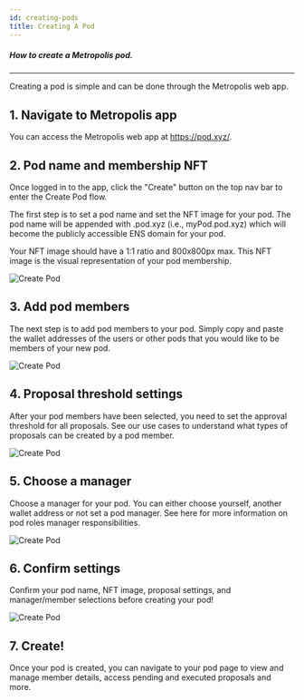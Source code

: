 ```yaml
---
id: creating-pods
title: Creating A Pod
---
```


##### How to create a Metropolis pod.
---


Creating a pod is simple and can be done through the Metropolis web app.

## 1. Navigate to Metropolis app

You can access the Metropolis web app at https://pod.xyz/.

## 2. Pod name and membership NFT
Once logged in to the app, click the "Create" button on the top nav bar to enter the Create Pod flow.

The first step is to set a pod name and set the NFT image for your pod. The pod name will be appended with .pod.xyz (i.e., myPod.pod.xyz) which will become the publicly accessible ENS domain for your pod.

Your NFT image should have a 1:1 ratio and 800x800px max. This NFT image is the visual representation of your pod membership. 

![Create Pod](./img/PodCreate0.png)

## 3. Add pod members
The next step is to add pod members to your pod. Simply copy and paste the wallet addresses of the users or other pods that you would like to be members of your new pod.

![Create Pod](./img/PodCreate1.png)

## 4. Proposal threshold settings
After your pod members have been selected, you need to set the approval threshold for all proposals. 
See our use cases to understand what types of proposals can be created by a pod member.

![Create Pod](./img/PodCreate2.png)

## 5. Choose a manager
Choose a manager for your pod. You can either choose yourself, another wallet address or not set a pod manager.
See here for more information on pod roles manager responsibilities.

![Create Pod](./img/PodCreate3.png)

## 6. Confirm settings
Confirm your pod name, NFT image, proposal settings, and manager/member selections before creating your pod!

![Create Pod](./img/PodCreate4.png)

## 7. Create!
Once your pod is created, you can navigate to your pod page to view and manage member details, access pending and executed proposals and more. 